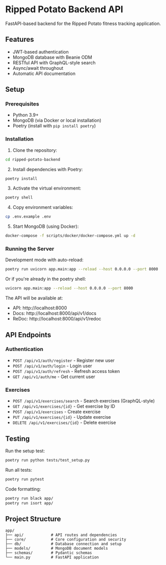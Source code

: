 # Ripped Potato Backend API

FastAPI-based backend for the Ripped Potato fitness tracking application.

## Features

- JWT-based authentication
- MongoDB database with Beanie ODM
- RESTful API with GraphQL-style search
- Async/await throughout
- Automatic API documentation

## Setup

### Prerequisites

- Python 3.9+
- MongoDB (via Docker or local installation)
- Poetry (install with `pip install poetry`)

### Installation

1. Clone the repository:
```bash
cd ripped-potato-backend
```

2. Install dependencies with Poetry:
```bash
poetry install
```

3. Activate the virtual environment:
```bash
poetry shell
```

4. Copy environment variables:
```bash
cp .env.example .env
```

5. Start MongoDB (using Docker):
```bash
docker-compose -f scripts/docker/docker-compose.yml up -d
```

### Running the Server

Development mode with auto-reload:
```bash
poetry run uvicorn app.main:app --reload --host 0.0.0.0 --port 8000
```

Or if you're already in the poetry shell:
```bash
uvicorn app.main:app --reload --host 0.0.0.0 --port 8000
```

The API will be available at:
- API: http://localhost:8000
- Docs: http://localhost:8000/api/v1/docs
- ReDoc: http://localhost:8000/api/v1/redoc

## API Endpoints

### Authentication
- `POST /api/v1/auth/register` - Register new user
- `POST /api/v1/auth/login` - Login user
- `POST /api/v1/auth/refresh` - Refresh access token
- `GET /api/v1/auth/me` - Get current user

### Exercises
- `POST /api/v1/exercises/search` - Search exercises (GraphQL-style)
- `GET /api/v1/exercises/{id}` - Get exercise by ID
- `POST /api/v1/exercises` - Create exercise
- `PUT /api/v1/exercises/{id}` - Update exercise
- `DELETE /api/v1/exercises/{id}` - Delete exercise

## Testing

Run the setup test:
```bash
poetry run python tests/test_setup.py
```

Run all tests:
```bash
poetry run pytest
```

Code formatting:
```bash
poetry run black app/
poetry run isort app/
```

## Project Structure

```
app/
├── api/            # API routes and dependencies
├── core/           # Core configuration and security
├── db/             # Database connection and setup
├── models/         # MongoDB document models
├── schemas/        # Pydantic schemas
└── main.py         # FastAPI application
```
